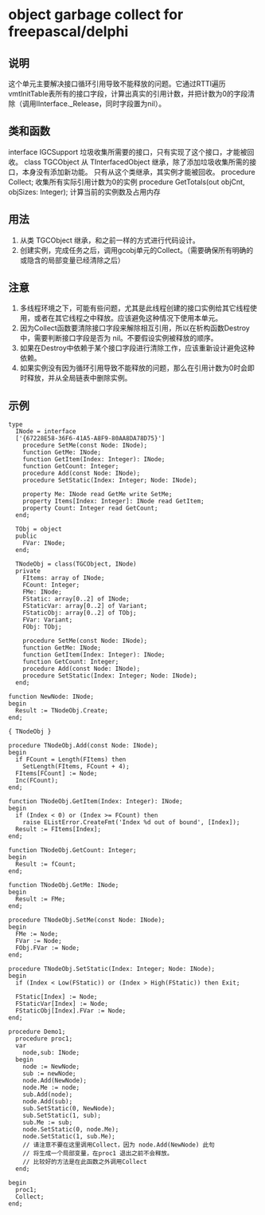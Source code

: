 # object garbage collect for freepascal/delphi

## 说明
  这个单元主要解决接口循环引用导致不能释放的问题。它通过RTTI遍历vmtInitTable表所有的接口字段，计算出真实的引用计数，并把计数为0的字段清除（调用IInterface._Release，同时字段置为nil）。

## 类和函数

  interface IGCSupport 垃圾收集所需要的接口，只有实现了这个接口，才能被回收。
  class TGCObject 从 TInterfacedObject 继承，除了添加垃圾收集所需的接口，本身没有添加新功能。 只有从这个类继承，其实例才能被回收。
  procedure Collect; 收集所有实际引用计数为0的实例
  procedure GetTotals(out objCnt, objSizes: Integer); 计算当前的实例数及占用内存
  
## 用法

  1. 从类 TGCObject 继承，和之前一样的方式进行代码设计。
  2. 创建实例，完成任务之后，调用gcobj单元的Collect。（需要确保所有明确的或隐含的局部变量已经清除之后）

## 注意
  1. 多线程环境之下，可能有些问题，尤其是此线程创建的接口实例给其它线程使用，或者在其它线程之中释放。应该避免这种情况下使用本单元。
  2. 因为Collect函数要清除接口字段来解除相互引用，所以在析构函数Destroy中，需要判断接口字段是否为 nil。不要假设实例被释放的顺序。
  3. 如果在Destroy中依赖于某个接口字段进行清除工作，应该重新设计避免这种依赖。
  4. 如果实例没有因为循环引用导致不能释放的问题，那么在引用计数为0时会即时释放，并从全局链表中删除实例。
  
## 示例

```
type
  INode = interface
  ['{67228E58-36F6-41A5-A8F9-80AA8DA78D75}']
    procedure SetMe(const Node: INode);
    function GetMe: INode;
    function GetItem(Index: Integer): INode;
    function GetCount: Integer;
    procedure Add(const Node: INode);
    procedure SetStatic(Index: Integer; Node: INode);

    property Me: INode read GetMe write SetMe;
    property Items[Index: Integer]: INode read GetItem;
    property Count: Integer read GetCount;
  end;

  TObj = object
  public
    FVar: INode;
  end;

  TNodeObj = class(TGCObject, INode)
  private
    FItems: array of INode;
    FCount: Integer;
    FMe: INode;
    FStatic: array[0..2] of INode;
    FStaticVar: array[0..2] of Variant;
    FStaticObj: array[0..2] of TObj;
    FVar: Variant;
    FObj: TObj;

    procedure SetMe(const Node: INode);
    function GetMe: INode;
    function GetItem(Index: Integer): INode;
    function GetCount: Integer;
    procedure Add(const Node: INode);
    procedure SetStatic(Index: Integer; Node: INode);
  end;

function NewNode: INode;
begin
  Result := TNodeObj.Create;
end;

{ TNodeObj }

procedure TNodeObj.Add(const Node: INode);
begin
  if FCount = Length(FItems) then
    SetLength(FItems, FCount + 4);
  FItems[FCount] := Node;
  Inc(FCount);
end;

function TNodeObj.GetItem(Index: Integer): INode;
begin
  if (Index < 0) or (Index >= FCount) then
    raise EListError.CreateFmt('Index %d out of bound', [Index]);
  Result := FItems[Index];
end;

function TNodeObj.GetCount: Integer;
begin
  Result := fCount;
end;

function TNodeObj.GetMe: INode;
begin
  Result := FMe;
end;

procedure TNodeObj.SetMe(const Node: INode);
begin
  FMe := Node;
  FVar := Node;
  FObj.FVar := Node;
end;

procedure TNodeObj.SetStatic(Index: Integer; Node: INode);
begin
  if (Index < Low(FStatic)) or (Index > High(FStatic)) then Exit;

  FStatic[Index] := Node;
  FStaticVar[Index] := Node;
  FStaticObj[Index].FVar := Node;
end;

procedure Demo1;
  procedure proc1;
  var
    node,sub: INode;
  begin
    node := NewNode;
    sub := newNode;
    node.Add(NewNode);
    node.Me := node;
    sub.Add(node);
    node.Add(sub);
    sub.SetStatic(0, NewNode);
    sub.SetStatic(1, sub);
    sub.Me := sub;
    node.SetStatic(0, node.Me);
    node.SetStatic(1, sub.Me);
	// 请注意不要在这里调用Collect，因为 node.Add(NewNode) 此句
	// 将生成一个局部变量，在proc1 退出之前不会释放。
	// 比较好的方法是在此函数之外调用Collect
  end;

begin
  proc1;
  Collect;
end;

```

